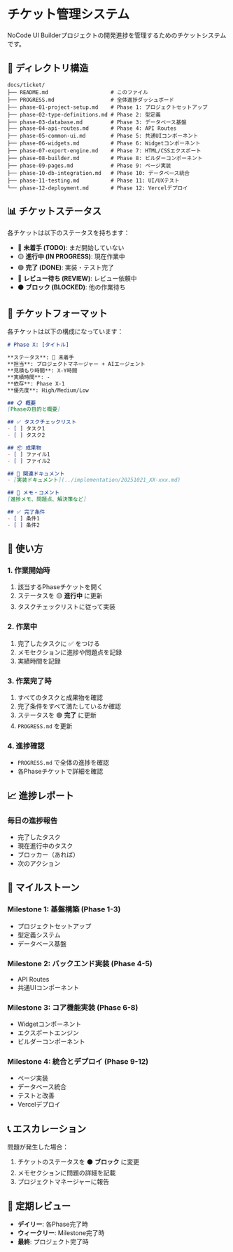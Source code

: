 # チケット管理システム

NoCode UI Builderプロジェクトの開発進捗を管理するためのチケットシステムです。

## 📁 ディレクトリ構造

```
docs/ticket/
├── README.md                    # このファイル
├── PROGRESS.md                  # 全体進捗ダッシュボード
├── phase-01-project-setup.md    # Phase 1: プロジェクトセットアップ
├── phase-02-type-definitions.md # Phase 2: 型定義
├── phase-03-database.md         # Phase 3: データベース基盤
├── phase-04-api-routes.md       # Phase 4: API Routes
├── phase-05-common-ui.md        # Phase 5: 共通UIコンポーネント
├── phase-06-widgets.md          # Phase 6: Widgetコンポーネント
├── phase-07-export-engine.md    # Phase 7: HTML/CSSエクスポート
├── phase-08-builder.md          # Phase 8: ビルダーコンポーネント
├── phase-09-pages.md            # Phase 9: ページ実装
├── phase-10-db-integration.md   # Phase 10: データベース統合
├── phase-11-testing.md          # Phase 11: UI/UXテスト
└── phase-12-deployment.md       # Phase 12: Vercelデプロイ
```

## 📊 チケットステータス

各チケットは以下のステータスを持ちます：

- 🔴 **未着手 (TODO)**: まだ開始していない
- 🟡 **進行中 (IN PROGRESS)**: 現在作業中
- 🟢 **完了 (DONE)**: 実装・テスト完了
- 🔵 **レビュー待ち (REVIEW)**: レビュー依頼中
- ⚫ **ブロック (BLOCKED)**: 他の作業待ち

## 📝 チケットフォーマット

各チケットは以下の構成になっています：

```markdown
# Phase X: [タイトル]

**ステータス**: 🔴 未着手
**担当**: プロジェクトマネージャー + AIエージェント
**見積もり時間**: X-Y時間
**実績時間**: -
**依存**: Phase X-1
**優先度**: High/Medium/Low

## 📋 概要
[Phaseの目的と概要]

## ✅ タスクチェックリスト
- [ ] タスク1
- [ ] タスク2

## 📦 成果物
- [ ] ファイル1
- [ ] ファイル2

## 🔗 関連ドキュメント
- [実装ドキュメント](../implementation/20251021_XX-xxx.md)

## 📝 メモ・コメント
[進捗メモ、問題点、解決策など]

## ✅ 完了条件
- [ ] 条件1
- [ ] 条件2
```

## 🚀 使い方

### 1. 作業開始時
1. 該当するPhaseチケットを開く
2. ステータスを 🟡 **進行中** に更新
3. タスクチェックリストに従って実装

### 2. 作業中
1. 完了したタスクに ✅ をつける
2. メモセクションに進捗や問題点を記録
3. 実績時間を記録

### 3. 作業完了時
1. すべてのタスクと成果物を確認
2. 完了条件をすべて満たしているか確認
3. ステータスを 🟢 **完了** に更新
4. `PROGRESS.md` を更新

### 4. 進捗確認
- `PROGRESS.md` で全体の進捗を確認
- 各Phaseチケットで詳細を確認

## 📈 進捗レポート

### 毎日の進捗報告
- 完了したタスク
- 現在進行中のタスク
- ブロッカー（あれば）
- 次のアクション

## 🎯 マイルストーン

### Milestone 1: 基盤構築 (Phase 1-3)
- プロジェクトセットアップ
- 型定義システム
- データベース基盤

### Milestone 2: バックエンド実装 (Phase 4-5)
- API Routes
- 共通UIコンポーネント

### Milestone 3: コア機能実装 (Phase 6-8)
- Widgetコンポーネント
- エクスポートエンジン
- ビルダーコンポーネント

### Milestone 4: 統合とデプロイ (Phase 9-12)
- ページ実装
- データベース統合
- テストと改善
- Vercelデプロイ

## 📞 エスカレーション

問題が発生した場合：
1. チケットのステータスを ⚫ **ブロック** に変更
2. メモセクションに問題の詳細を記載
3. プロジェクトマネージャーに報告

## 🔄 定期レビュー

- **デイリー**: 各Phase完了時
- **ウィークリー**: Milestone完了時
- **最終**: プロジェクト完了時
